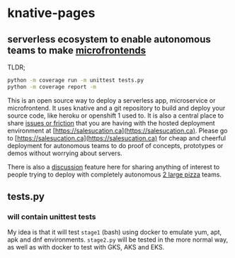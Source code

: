 # knative-pages

## serverless ecosystem to enable autonomous teams to make [microfrontends](https://martinfowler.com/articles/micro-frontends.html)

TLDR;

```bash
python -m coverage run -m unittest tests.py
python -m coverage report -m
```

This is an open source way to deploy a serverless app, microservice or microfrontend. It uses knative and a git repository to build and deploy your source code, like heroku or openshift 1 used to. It is also a central place to share [issues or friction](https://github.com/salesucation/salesucation/issues) that you are having with the hosted deployment environment at [https://salesucation.ca](https://salesucation.ca). Please go to [https://salesucation.ca](https://salesucation.ca) for cheap and cheerful deployment for autonomous teams to do proof of concepts, prototypes or demos without worrying about servers.

There is also a [discussion](https://github.com/salesucation/salesucation/discussions) feature here for sharing anything of interest to people trying to deploy with completely autonomous [2 large pizza](https://docs.aws.amazon.com/whitepapers/latest/public-sector-cloud-transformation/two-pizza-teams-from-ops-to-devops.html) teams.

## tests.py

### will contain unittest tests

My idea is that it will test `stage1` (bash) using docker to emulate yum, apt, apk and dnf environments. `stage2.py` will be tested in the more normal way, as well as with docker to test with GKS, AKS and EKS.

